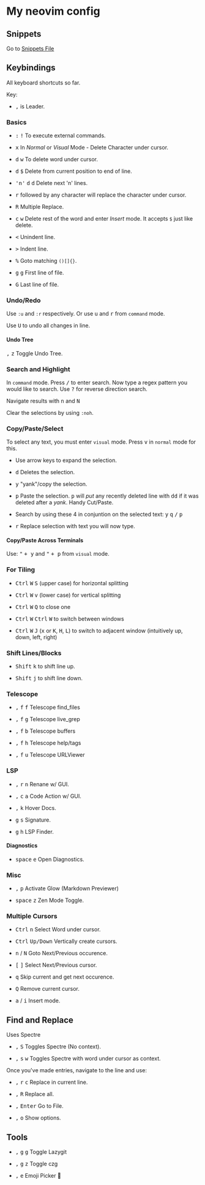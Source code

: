 # My neovim config

## Snippets

Go to [Snippets File](Snippets.md)

## Keybindings

All keyboard shortcuts so far.

Key:

- <kbd>,</kbd> is Leader.

### Basics

- <kbd>:</kbd> <kbd>!</kbd> To execute external commands.

- <kbd>x</kbd> In *Normal* or *Visual* Mode - Delete Character under cursor.

- <kbd>d</kbd> <kbd>w</kbd> To delete word under cursor.

- <kbd>d</kbd> <kbd>$</kbd> Delete from current position to end of line.

- <kbd>'n'</kbd> <kbd>d</kbd> <kbd>d</kbd> Delete next 'n' lines.

- <kbd>r</kbd> followed by any character will replace the character under cursor.

- <kbd>R</kbd> Multiple Replace.

- <kbd>c</kbd> <kbd>w</kbd> Delete rest of the word and enter *Insert* mode. It accepts `$` just like delete.

- <kbd><</kbd> Unindent line.

- <kbd>></kbd> Indent line.

- <kbd>%</kbd> Goto matching `()[]{}`.

- <kbd>g</kbd> <kbd>g</kbd> First line of file.

- <kbd>G</kbd> Last line of file.

### Undo/Redo

Use `:u` and `:r` respectively. Or use <kbd>u</kbd> and <kbd>r</kbd> from `command` mode.

Use <kbd>U</kbd> to undo all changes in line.

#### Undo Tree

<kbd>,</kbd> <kbd>z</kbd> Toggle Undo Tree.

### Search and Highlight

In `command` mode. Press <kbd>/</kbd> to enter search. Now type a regex pattern you would like to search. Use <kbd>?</kbd> for reverse direction search.

Navigate results with <kbd>n</kbd> and <kbd>N</kbd>

Clear the selections by using `:noh`.

### Copy/Paste/Select

To select any text, you must enter `visual` mode. Press <kbd>v</kbd> in `normal` mode for this.

- Use arrow keys to expand the selection.

- <kbd>d</kbd> Deletes the selection.

- <kbd>y</kbd> "yank"/copy the selection.

- <kbd>p</kbd> Paste the selection. <kbd>p</kbd> will *put* any recently deleted line with <kbd>dd</kbd> if it was deleted after a *yank*. Handy Cut/Paste.

- Search by using these 4 in conjuntion on the selected text: <kbd>y</kbd> <kbd>q</kbd> <kbd>/</kbd> <kbd>p</kbd>

- <kbd>r</kbd> Replace selection with text you will now type.

#### Copy/Paste Across Terminals

Use: <kbd>"</kbd> <kbd>+ </kbd> <kbd> y</kbd> and <kbd>"</kbd> <kbd>+ </kbd> <kbd> p</kbd> from `visual` mode.

### For Tiling

- <kbd>Ctrl</kbd> <kbd>W</kbd> <kbd>S</kbd> (upper case) for horizontal splitting

- <kbd>Ctrl</kbd> <kbd>W</kbd> <kbd>v</kbd> (lower case) for vertical splitting

- <kbd>Ctrl</kbd> <kbd>W</kbd> <kbd>Q</kbd> to close one

- <kbd>Ctrl</kbd> <kbd>W</kbd> <kbd>Ctrl</kbd> <kbd>W</kbd> to switch between windows

- <kbd>Ctrl</kbd> <kbd>W</kbd> <kbd>J</kbd> (<kbd>x</kbd> or <kbd>K</kbd>, <kbd>H</kbd>, <kbd>L</kbd>) to switch to adjacent window (intuitively up, down, left, right)

### Shift Lines/Blocks

- <kbd>Shift</kbd> <kbd>k</kbd> to shift line up.

- <kbd>Shift</kbd> <kbd>j</kbd> to shift line down.

### Telescope

- <kbd>,</kbd> <kbd>f</kbd> <kbd>f</kbd> Telescope find_files

- <kbd>,</kbd> <kbd>f</kbd> <kbd>g</kbd> Telescope live_grep

- <kbd>,</kbd> <kbd>f</kbd> <kbd>b</kbd> Telescope buffers

- <kbd>,</kbd> <kbd>f</kbd> <kbd>h</kbd> Telescope help/tags

- <kbd>,</kbd> <kbd>f</kbd> <kbd>u</kbd> Telescope URLViewer

### LSP

- <kbd>,</kbd> <kbd>r</kbd> <kbd>n</kbd> Renane w/ GUI.

- <kbd>,</kbd> <kbd>c</kbd> <kbd>a</kbd> Code Action w/ GUI.

- <kbd>,</kbd> <kbd>k</kbd> Hover Docs.

- <kbd>g</kbd> <kbd>s</kbd> Signature.

- <kbd>g</kbd> <kbd>h</kbd> LSP Finder.

#### Diagnostics

- <kbd>space</kbd> <kbd>e</kbd> Open Diagnostics.

### Misc

- <kbd>,</kbd> <kbd>p</kbd> Activate Glow (Markdown Previewer)

- <kbd>space</kbd> <kbd>z</kbd> Zen Mode Toggle.

### Multiple Cursors

- <kbd>Ctrl</kbd> <kbd>n</kbd> Select Word under cursor.

- <kbd>Ctrl</kbd> <kbd>Up/Down</kbd> Vertically create cursors.

- <kbd>n</kbd> / <kbd>N</kbd> Goto Next/Previous occurence.

- <kbd>[</kbd> <kbd>]</kbd> Select Next/Previous cursor.

- <kbd>q</kbd> Skip current and get next occurence.

- <kbd>Q</kbd> Remove current cursor.

- <kbd>a</kbd> / <kbd>i</kbd> Insert mode.

## Find and Replace

Uses Spectre

- <kbd>,</kbd> <kbd>S</kbd> Toggles Spectre (No context).

- <kbd>,</kbd> <kbd>s</kbd> <kbd>w</kbd> Toggles Spectre with word under cursor as context.

Once you've made entries, navigate to the line and use: 

- <kbd>,</kbd> <kbd>r</kbd> <kbd>c</kbd> Replace in current line.

- <kbd>,</kbd> <kbd>R</kbd> Replace all.

- <kbd>,</kbd> <kbd>Enter</kbd> Go to File.

- <kbd>,</kbd> <kbd>o</kbd> Show options.

## Tools

- <kbd>,</kbd> <kbd>g</kbd> <kbd>g</kbd> Toggle Lazygit

- <kbd>,</kbd> <kbd>g</kbd> <kbd>z</kbd> Toggle czg

- <kbd>,</kbd> <kbd>e</kbd> Emoji Picker 🚀

